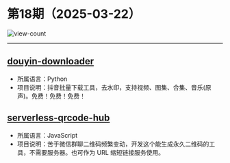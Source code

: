 # 第18期（2025-03-22）

![view-count](https://count.getloli.com/@xiaoxuan6-weekly-20250322)

---
## [douyin-downloader](https://github.com/jiji262/douyin-downloader)
- 所属语言：Python
- 项目说明：抖音批量下载工具，去水印，支持视频、图集、合集、音乐(原声)。免费！免费！免费！

## [serverless-qrcode-hub](https://github.com/xxnuo/serverless-qrcode-hub)
- 所属语言：JavaScript
- 项目说明：苦于微信群聊二维码频繁变动，开发这个能生成永久二维码的工具，不需要服务器。也可作为 URL 缩短链接服务使用。
